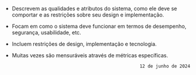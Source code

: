 - Descrevem as qualidades e atributos do sistema, como ele deve se comportar e as restrições sobre seu design e implementação.
- Focam em como o sistema deve funcionar em termos de desempenho, segurança, usabilidade, etc.
- Incluem restrições de design, implementação e tecnologia.
- Muitas vezes são mensuráveis através de métricas específicas.



				                                      12 de junho de 2024
